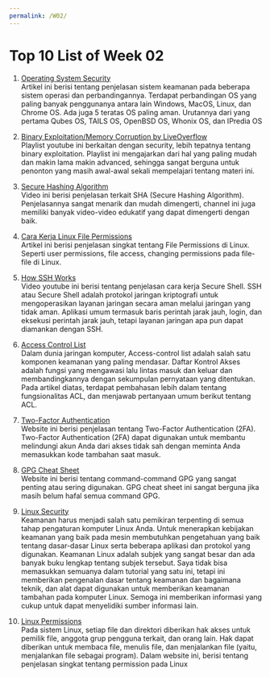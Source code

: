 ```yaml
---
permalink: /W02/
---
```


# Top 10 List of Week 02

1. [Operating System Security](https://medium.com/beyondx/operating-system-security-ea23a46c3615)<br>
Artikel ini berisi tentang penjelasan sistem keamanan pada beberapa sistem operasi dan perbandingannya.
Terdapat perbandingan OS yang paling banyak penggunanya antara lain Windows, MacOS, Linux, dan Chrome OS. 
Ada juga 5 teratas OS paling aman. Urutannya dari yang pertama Qubes OS, TAILS OS, OpenBSD OS, Whonix OS, dan IPredia OS

2. [Binary Exploitation/Memory Corruption by LiveOverflow](https://www.youtube.com/playlist?list=PLhixgUqwRTjxglIswKp9mpkfPNfHkzyeN)<br>
Playlist youtube ini berkaitan dengan security, lebih tepatnya tentang binary exploitation. Playlist ini mengajarkan dari hal yang paling
mudah dan makin lama makin advanced, sehingga sangat berguna untuk penonton yang masih awal-awal sekali mempelajari tentang materi ini.

3. [Secure Hashing Algorithm](https://www.youtube.com/watch?v=DMtFhACPnTY)<br>
Video ini berisi penjelasan terkait SHA (Secure Hashing Algorithm). Penjelasannya sangat menarik dan mudah dimengerti,
channel ini juga memiliki banyak video-video edukatif yang dapat dimengerti dengan baik.

4. [Cara Kerja Linux File Permissions](https://www.howtogeek.com/67987/htg-explains-how-do-linux-file-permissions-work/)<br>
Artikel ini berisi penjelasan singkat tentang File Permissions di Linux. Seperti user permissions, file access, changing
permissions pada file-file di Linux.

5. [How SSH Works](https://www.youtube.com/watch?v=ORcvSkgdA58)<br>
Video youtube ini berisi tentang penjelasan cara kerja Secure Shell. SSH atau Secure Shell adalah protokol jaringan kriptografi 
untuk mengoperasikan layanan jaringan secara aman melalui jaringan yang tidak aman. Aplikasi umum termasuk baris perintah 
jarak jauh, login, dan eksekusi perintah jarak jauh, tetapi layanan jaringan apa pun dapat diamankan dengan SSH.

6. [Access Control List](https://www.ittsystems.com/access-control-list-acl/)<br>
Dalam dunia jaringan komputer, Access-control list adalah salah satu komponen keamanan yang paling mendasar. Daftar Kontrol Akses 
adalah fungsi yang mengawasi lalu lintas masuk dan keluar dan membandingkannya dengan sekumpulan pernyataan yang ditentukan. 
Pada artikel diatas, terdapat pembahasan lebih dalam tentang fungsionalitas ACL, dan menjawab pertanyaan umum berikut tentang ACL.

7. [Two-Factor Authentication](https://authy.com/what-is-2fa/)<br>
Website ini berisi penjelasan tentang Two-Factor Authentication (2FA). Two-Factor Authentication (2FA) dapat digunakan untuk 
membantu melindungi akun Anda dari akses tidak sah dengan meminta Anda memasukkan kode tambahan saat masuk.

8. [GPG Cheat Sheet](http://irtfweb.ifa.hawaii.edu/~lockhart/gpg/)<br>
Website ini berisi tentang command-command GPG yang sangat penting atau sering digunakan.
GPG cheat sheet ini sangat berguna jika masih belum hafal semua command GPG.

9. [Linux Security ](http://www.penguintutor.com/linux/introduction-linux-security)<br>
Keamanan harus menjadi salah satu pemikiran terpenting di semua tahap pengaturan komputer Linux Anda. Untuk menerapkan kebijakan keamanan yang baik pada mesin membutuhkan pengetahuan yang baik tentang dasar-dasar Linux serta beberapa aplikasi dan protokol yang digunakan. Keamanan Linux adalah subjek yang sangat besar dan ada banyak buku lengkap tentang subjek tersebut. Saya tidak bisa memasukkan semuanya dalam tutorial yang satu ini, tetapi ini memberikan pengenalan dasar tentang keamanan dan bagaimana teknik, dan alat dapat digunakan untuk memberikan keamanan tambahan pada komputer Linux. Semoga ini memberikan informasi yang cukup untuk dapat menyelidiki sumber informasi lain.

10. [Linux Permissions](https://linuxjourney.com/lesson/modifying-permissions)<br>
Pada sistem Linux, setiap file dan direktori diberikan hak akses untuk pemilik file, anggota grup pengguna terkait, dan orang lain. Hak dapat 
diberikan untuk membaca file, menulis file, dan menjalankan file (yaitu, menjalankan file sebagai program). Dalam website ini, berisi tentang 
penjelasan singkat tentang permission pada Linux
